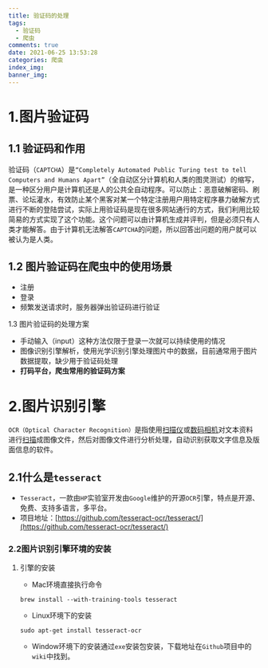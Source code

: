 ```yaml
---
title: 验证码的处理
tags:
  - 验证码
  - 爬虫
comments: true
date: 2021-06-25 13:53:28
categories: 爬虫
index_img:
banner_img:
---
```


# 1.图片验证码

## 1.1 验证码和作用

验证码（`CAPTCHA`）是`“Completely Automated Public Turing test to tell Computers and Humans Apart”`（全自动区分计算机和人类的图灵测试）的缩写，是一种区分用户是计算机还是人的公共全自动程序。可以防止：恶意破解密码、刷票、论坛灌水，有效防止某个黑客对某一个特定注册用户用特定程序暴力破解方式进行不断的登陆尝试，实际上用验证码是现在很多网站通行的方式，我们利用比较简易的方式实现了这个功能。这个问题可以由计算机生成并评判，但是必须只有人类才能解答。由于计算机无法解答`CAPTCHA`的问题，所以回答出问题的用户就可以被认为是人类。

## 1.2 图片验证码在爬虫中的使用场景

- 注册
- 登录
- 频繁发送请求时，服务器弹出验证码进行验证

1.3 图片验证码的处理方案

- 手动输入（input）这种方法仅限于登录一次就可以持续使用的情况
- 图像识别引擎解析，使用光学识别引擎处理图片中的数据，目前通常用于图片数据提取，缺少用于验证码处理
- **打码平台，爬虫常用的验证码方案**

# 2.图片识别引擎

`OCR（Optical Character Recognition）`是指使用[扫描仪](https://baike.baidu.com/item/扫描仪)或[数码相机](https://baike.baidu.com/item/数码相机)对文本资料进行[扫描](https://baike.baidu.com/item/扫描)成图像文件，然后对图像文件进行分析处理，自动识别获取文字信息及版面信息的软件。

## 2.1什么是`tesseract`

- `Tesseract`，一款由`HP`实验室开发由`Google`维护的开源`OCR`引擎，特点是开源、免费、支持多语言，多平台。
- 项目地址：[https://github.com/tesseract-ocr/tesseract/](https://github.com/tesseract-ocr/tesseract/)

### 2.2图片识别引擎环境的安装

1. 引擎的安装

   - Mac环境直接执行命令

   ```shell
   brew install --with-training-tools tesseract
   ```

   - Linux环境下的安装

   ```she
   sudo apt-get install tesseract-ocr
   ```

   - Window环境下的安装通过`exe`安装包安装，下载地址在`Github`项目中的`wiki`中找到。

   













[//]:#(设置表格整体居中显示)
<style>
    table
    {
        margin: auto;
        font-size: 80%;
    }
</style>


